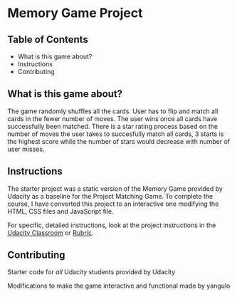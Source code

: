 # Memory Game Project

## Table of Contents

* What is this game about?
* Instructions
* Contributing

## What is this game about?

The game randomly shuffles all the cards. User has to flip and match all cards in the fewer number of moves. The user wins once all cards have successfully been matched. There is a star rating process based on the number of moves the user takes to succesfully match all cards, 3 starts is the highest score while the number of stars would decrease with number of user misses.

## Instructions

The starter project was a static version of the Memory Game provided by Udacity as a baseline for the Project Matching Game. To complete the course, I have converted this project to an interactive one modifying the HTML, CSS files and JavaScript file.

For specific, detailed instructions, look at the project instructions in the [Udacity Classroom](https://classroom.udacity.com/me) or [Rubric](https://review.udacity.com/#!/rubrics/591/view).

## Contributing

Starter code for _all_ Udacity students provided by Udacity

Modifications to make the game interactive and functional made by yangulo
